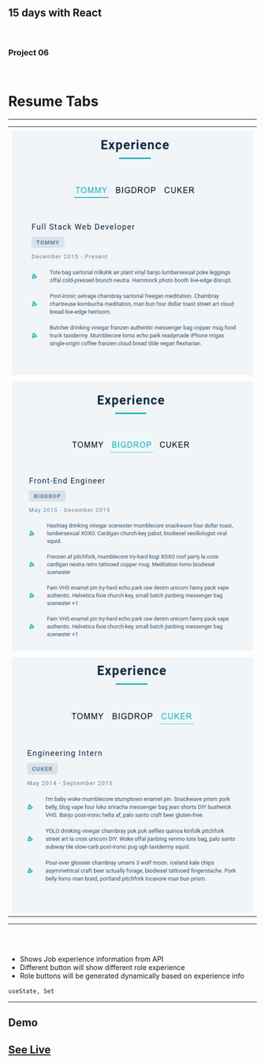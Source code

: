 
## 15 days with React 
<br/> 

### Project 06
<br/> 

# Resume Tabs
<hr />


<table>
  <tr>
    <td></td>
  </tr>
  <tr>
    <td><img src="img/image1.png" width="100%" height="70%" /></td>
     </tr>
    <tr>
    <td></td>
  </tr>
  <tr>
    <td><img src="img/image2.png" width="100%" height="70%"  /> </td>
  </tr>
  <td></td>
  </tr>
  <tr>
    <td><img src="img/image3.png" width="100%" height="70%"  /> </td>
  </tr>
 </table>
<hr /><br/> <br/>

*  Shows Job experience information from API
*  Different button will show different role experience
* Role buttons will be generated dynamically based on experience info

```
useState, Set
````
<hr />

## Demo

## <a class href="https://item-menu.netlify.app/" target="_blank" >See Live</a>



